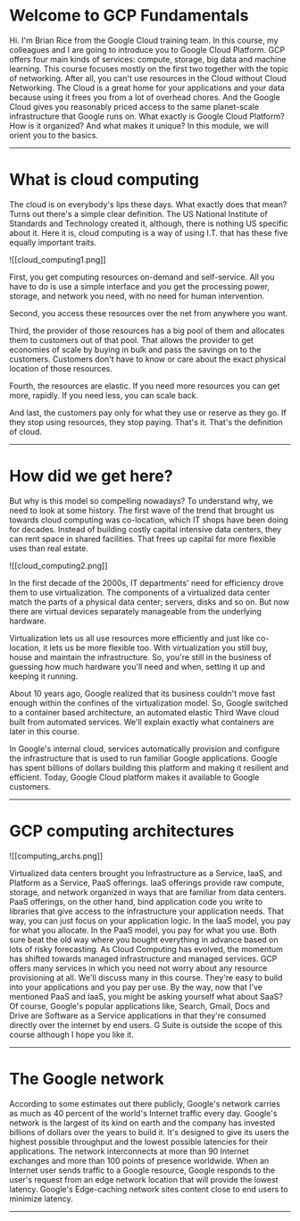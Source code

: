 # Welcome to GCP Fundamentals
Hi. I'm Brian Rice from the Google Cloud training team. In this course, my colleagues and I are going to introduce you to Google Cloud Platform. GCP offers four main kinds of services: compute, storage, big data and machine learning. This course focuses mostly on the first two together with the topic of networking. After all, you can't use resources in the Cloud without Cloud Networking. The Cloud is a great home for your applications and your data because using it frees you from a lot of overhead chores. And the Google Cloud gives you reasonably priced access to the same planet-scale infrastructure that Google runs on. What exactly is Google Cloud Platform? How is it organized? And what makes it unique? In this module, we will orient you to the basics.

---

# What is cloud computing
The cloud is on everybody's lips these days. What exactly does that mean? Turns out there's a simple clear definition. The US National Institute of Standards and Technology created it, although, there is nothing US specific about it. Here it is, cloud computing is a way of using I.T. that has these five equally important traits.

![[cloud_computing1.png]]

First, you get computing resources on-demand and self-service. All you have to do is use a simple interface and you get the processing power, storage, and network you need, with no need for human intervention.

Second, you access these resources over the net from anywhere you want.

Third, the provider of those resources has a big pool of them and allocates them to customers out of that pool. That allows the provider to get economies of scale by buying in bulk and pass the savings on to the customers. Customers don't have to know or care about the exact physical location of those resources.

Fourth, the resources are elastic. If you need more resources you can get more, rapidly. If you need less, you can scale back.

And last, the customers pay only for what they use or reserve as they go. If they stop using resources, they stop paying. That's it. That's the definition of cloud.

---

# How did we get here?
But why is this model so compelling nowadays? To understand why, we need to look at some history. The first wave of the trend that brought us towards cloud computing was co-location, which IT shops have been doing for decades. Instead of building costly capital intensive data centers, they can rent space in shared facilities. That frees up capital for more flexible uses than real estate.

![[cloud_computing2.png]]

In the first decade of the 2000s, IT departments' need for efficiency drove them to use virtualization. The components of a virtualized data center match the parts of a physical data center; servers, disks and so on. But now there are virtual devices separately manageable from the underlying hardware.

Virtualization lets us all use resources more efficiently and just like co-location, it lets us be more flexible too. With virtualization you still buy, house and maintain the infrastructure. So, you're still in the business of guessing how much hardware you'll need and when, setting it up and keeping it running.

About 10 years ago, Google realized that its business couldn't move fast enough within the confines of the virtualization model. So, Google switched to a container based architecture, an automated elastic Third Wave cloud built from automated services. We'll explain exactly what containers are later in this course.

In Google's internal cloud, services automatically provision and configure the infrastructure that is used to run familiar Google applications. Google has spent billions of dollars building this platform and making it resilient and efficient. Today, Google Cloud platform makes it available to Google customers.

---

# GCP computing architectures

![[computing_archs.png]]

Virtualized data centers brought you Infrastructure as a Service, IaaS, and Platform as a Service, PaaS offerings. IaaS offerings provide raw compute, storage, and network organized in ways that are familiar from data centers. PaaS offerings, on the other hand, bind application code you write to libraries that give access to the infrastructure your application needs. That way, you can just focus on your application logic. In the IaaS model, you pay for what you allocate. In the PaaS model, you pay for what you use. Both sure beat the old way where you bought everything in advance based on lots of risky forecasting. As Cloud Computing has evolved, the momentum has shifted towards managed infrastructure and managed services. GCP offers many services in which you need not worry about any resource provisioning at all. We'll discuss many in this course. They're easy to build into your applications and you pay per use. By the way, now that I've mentioned PaaS and IaaS, you might be asking yourself what about SaaS? Of course, Google's popular applications like, Search, Gmail, Docs and Drive are Software as a Service applications in that they're consumed directly over the internet by end users. G Suite is outside the scope of this course although I hope you like it.

---

# The Google network
According to some estimates out there publicly, Google's network carries as much as 40 percent of the world's Internet traffic every day. Google's network is the largest of its kind on earth and the company has invested billions of dollars over the years to build it. It's designed to give its users the highest possible throughput and the lowest possible latencies for their applications. The network interconnects at more than 90 Internet exchanges and more than 100 points of presence worldwide. When an Internet user sends traffic to a Google resource, Google responds to the user's request from an edge network location that will provide the lowest latency. Google's Edge-caching network sites content close to end users to minimize latency.

---


